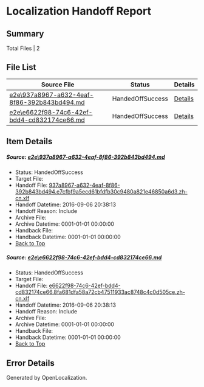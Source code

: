 # <a name='report-top'></a> Localization Handoff Report

## Summary
 Total Files | 2

## File List
 Source File | Status | Details 
 ----------- | ------ | ------- 
 [e2e\937a8967-a632-4eaf-8f86-392b843bd494.md](https://github.com/OpenLocalizationTestOrg/ol-test0/blob/22d343637b7c5f22685850a0f9c7f11454c9b145/e2e/937a8967-a632-4eaf-8f86-392b843bd494.md) | HandedOffSuccess | [Details](#0590be9c3b2bb5bb2d9219d828fa560711c3e6eb1)
 [e2e\e6622f98-74c6-42ef-bdd4-cd832174ce66.md](https://github.com/OpenLocalizationTestOrg/ol-test0/blob/22d343637b7c5f22685850a0f9c7f11454c9b145/e2e/e6622f98-74c6-42ef-bdd4-cd832174ce66.md) | HandedOffSuccess | [Details](#d1c353893bbdc30094d164925ee4c6bfb9a7d65e2)

## Item Details
##### <a name='0590be9c3b2bb5bb2d9219d828fa560711c3e6eb1'></a> Source: [e2e\937a8967-a632-4eaf-8f86-392b843bd494.md](https://github.com/OpenLocalizationTestOrg/ol-test0/blob/22d343637b7c5f22685850a0f9c7f11454c9b145/e2e/937a8967-a632-4eaf-8f86-392b843bd494.md)
* Status: HandedOffSuccess
* Target File: 
* Handoff File: [937a8967-a632-4eaf-8f86-392b843bd494.e7cfbf9a5ecd61bfdfb30c9480a821e46850a6d3.zh-cn.xlf](https://github.com/OpenLocalizationTestOrg/ol-test0-handoff/blob/af9cf001c0c394d39d5a6b928dba616cb1ea20f7/ol-handoff/OpenLocalizationTestOrg/ol-test0-zhcn/ci/high/937a8967-a632-4eaf-8f86-392b843bd494.e7cfbf9a5ecd61bfdfb30c9480a821e46850a6d3.zh-cn.xlf)
* Handoff Datetime: 2016-09-06 20:38:13
* Handoff Reason: Include
* Archive File: 
* Archive Datetime: 0001-01-01 00:00:00
* Handback File: 
* Handback Datetime: 0001-01-01 00:00:00
* [Back to Top](#report-top)

##### <a name='d1c353893bbdc30094d164925ee4c6bfb9a7d65e2'></a> Source: [e2e\e6622f98-74c6-42ef-bdd4-cd832174ce66.md](https://github.com/OpenLocalizationTestOrg/ol-test0/blob/22d343637b7c5f22685850a0f9c7f11454c9b145/e2e/e6622f98-74c6-42ef-bdd4-cd832174ce66.md)
* Status: HandedOffSuccess
* Target File: 
* Handoff File: [e6622f98-74c6-42ef-bdd4-cd832174ce66.8fa681dfa58a72cb47511933ac8748c4c0d505ce.zh-cn.xlf](https://github.com/OpenLocalizationTestOrg/ol-test0-handoff/blob/af9cf001c0c394d39d5a6b928dba616cb1ea20f7/ol-handoff/OpenLocalizationTestOrg/ol-test0-zhcn/ci/high/e6622f98-74c6-42ef-bdd4-cd832174ce66.8fa681dfa58a72cb47511933ac8748c4c0d505ce.zh-cn.xlf)
* Handoff Datetime: 2016-09-06 20:38:13
* Handoff Reason: Include
* Archive File: 
* Archive Datetime: 0001-01-01 00:00:00
* Handback File: 
* Handback Datetime: 0001-01-01 00:00:00
* [Back to Top](#report-top)


## Error Details

Generated by OpenLocalization.

